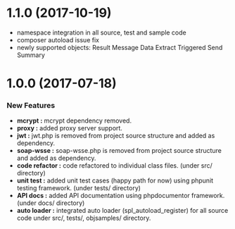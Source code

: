 # 1.1.0 (2017-10-19)
* namespace integration in all source, test and sample code
* composer autoload issue fix
* newly supported objects:
    Result Message
    Data Extract
    Triggered Send Summary

# 1.0.0 (2017-07-18)

### New Features 

* **mcrypt :** mcrypt dependency removed.
* **proxy :** added proxy server support.
* **jwt :** jwt.php is removed from project source structure and added as dependency.
* **soap-wsse :** soap-wsse.php is removed from project source structure and added as dependency.
* **code refactor :** code refactored to individual class files. (under src/ directory)
* **unit test :** added unit test cases (happy path for now) using phpunit testing framework. (under tests/ directory)
* **API docs :** added API documentation using phpdocumentor framework. (under docs/ directory)
* **auto loader :** integrated auto loader (spl_autoload_register) for all source code under src/, tests/, objsamples/ directory.
